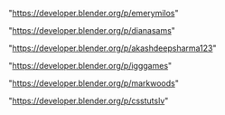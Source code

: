 "https://developer.blender.org/p/emerymilos"

"https://developer.blender.org/p/dianasams"

"https://developer.blender.org/p/akashdeepsharma123"

"https://developer.blender.org/p/igggames"

"https://developer.blender.org/p/markwoods"

"https://developer.blender.org/p/csstutslv"


